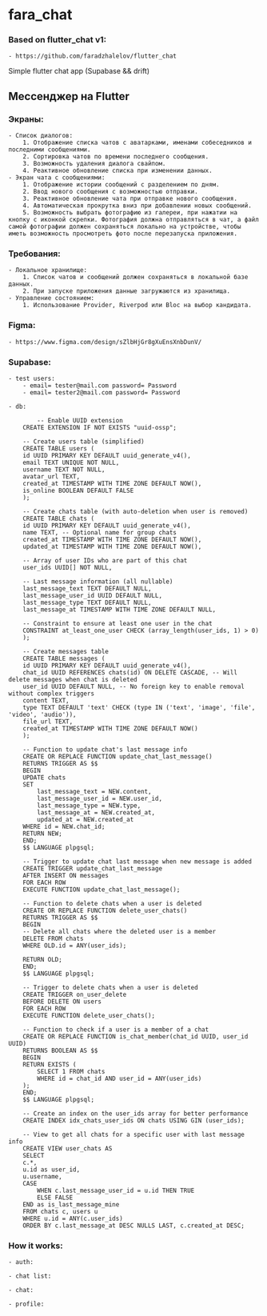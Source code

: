 # fara_chat
### Based on flutter_chat v1:
    - https://github.com/faradzhalelov/flutter_chat

Simple flutter chat app (Supabase && drift)

## Мессенджер на Flutter

### Экраны:
    - Список диалогов:
        1. Отображение списка чатов с аватарками, именами собеседников и последними сообщениями.
        2. Сортировка чатов по времени последнего сообщения.
        3. Возможность удаления диалога свайпом.
        4. Реактивное обновление списка при изменении данных.
    - Экран чата с сообщениями:
        1. Отображение истории сообщений с разделением по дням.
        2. Ввод нового сообщения с возможностью отправки.
        3. Реактивное обновление чата при отправке нового сообщения.
        4. Автоматическая прокрутка вниз при добавлении новых сообщений.
        5. Возможность выбрать фотографию из галереи, при нажатии на кнопку с иконкой скрепки. Фотография должна отправляться в чат, а файл самой фотографии должен сохраняться локально на устройстве, чтобы иметь возможность просмотреть фото после перезапуска приложения. 

### Требования:
    - Локальное хранилище:
        1. Список чатов и сообщений должен сохраняться в локальной базе данных.
        2. При запуске приложения данные загружаются из хранилища.
    - Управление состоянием:
        1. Использование Provider, Riverpod или Bloc на выбор кандидата.

### Figma:
    - https://www.figma.com/design/sZlbHjGr8gXuEnsXnbDunV/

### Supabase:
    - test users: 
        - email= tester@mail.com password= Password
        - email= tester2@mail.com password= Password

    - db:

            -- Enable UUID extension
        CREATE EXTENSION IF NOT EXISTS "uuid-ossp";

        -- Create users table (simplified)
        CREATE TABLE users (
        id UUID PRIMARY KEY DEFAULT uuid_generate_v4(),
        email TEXT UNIQUE NOT NULL,
        username TEXT NOT NULL,
        avatar_url TEXT,
        created_at TIMESTAMP WITH TIME ZONE DEFAULT NOW(),
        is_online BOOLEAN DEFAULT FALSE
        );

        -- Create chats table (with auto-deletion when user is removed)
        CREATE TABLE chats (
        id UUID PRIMARY KEY DEFAULT uuid_generate_v4(),
        name TEXT, -- Optional name for group chats
        created_at TIMESTAMP WITH TIME ZONE DEFAULT NOW(),
        updated_at TIMESTAMP WITH TIME ZONE DEFAULT NOW(),
        
        -- Array of user IDs who are part of this chat
        user_ids UUID[] NOT NULL,
        
        -- Last message information (all nullable)
        last_message_text TEXT DEFAULT NULL,
        last_message_user_id UUID DEFAULT NULL,
        last_message_type TEXT DEFAULT NULL,
        last_message_at TIMESTAMP WITH TIME ZONE DEFAULT NULL,
        
        -- Constraint to ensure at least one user in the chat
        CONSTRAINT at_least_one_user CHECK (array_length(user_ids, 1) > 0)
        );

        -- Create messages table
        CREATE TABLE messages (
        id UUID PRIMARY KEY DEFAULT uuid_generate_v4(),
        chat_id UUID REFERENCES chats(id) ON DELETE CASCADE, -- Will delete messages when chat is deleted
        user_id UUID DEFAULT NULL, -- No foreign key to enable removal without complex triggers
        content TEXT,
        type TEXT DEFAULT 'text' CHECK (type IN ('text', 'image', 'file', 'video', 'audio')),
        file_url TEXT,
        created_at TIMESTAMP WITH TIME ZONE DEFAULT NOW()
        );

        -- Function to update chat's last message info
        CREATE OR REPLACE FUNCTION update_chat_last_message()
        RETURNS TRIGGER AS $$
        BEGIN
        UPDATE chats 
        SET 
            last_message_text = NEW.content,
            last_message_user_id = NEW.user_id,
            last_message_type = NEW.type,
            last_message_at = NEW.created_at,
            updated_at = NEW.created_at
        WHERE id = NEW.chat_id;
        RETURN NEW;
        END;
        $$ LANGUAGE plpgsql;

        -- Trigger to update chat last message when new message is added
        CREATE TRIGGER update_chat_last_message
        AFTER INSERT ON messages
        FOR EACH ROW
        EXECUTE FUNCTION update_chat_last_message();

        -- Function to delete chats when a user is deleted
        CREATE OR REPLACE FUNCTION delete_user_chats() 
        RETURNS TRIGGER AS $$
        BEGIN
        -- Delete all chats where the deleted user is a member
        DELETE FROM chats 
        WHERE OLD.id = ANY(user_ids);
        
        RETURN OLD;
        END;
        $$ LANGUAGE plpgsql;

        -- Trigger to delete chats when a user is deleted
        CREATE TRIGGER on_user_delete
        BEFORE DELETE ON users
        FOR EACH ROW
        EXECUTE FUNCTION delete_user_chats();

        -- Function to check if a user is a member of a chat
        CREATE OR REPLACE FUNCTION is_chat_member(chat_id UUID, user_id UUID) 
        RETURNS BOOLEAN AS $$
        BEGIN
        RETURN EXISTS (
            SELECT 1 FROM chats 
            WHERE id = chat_id AND user_id = ANY(user_ids)
        );
        END;
        $$ LANGUAGE plpgsql;

        -- Create an index on the user_ids array for better performance
        CREATE INDEX idx_chats_user_ids ON chats USING GIN (user_ids);

        -- View to get all chats for a specific user with last message info
        CREATE VIEW user_chats AS
        SELECT 
        c.*,
        u.id as user_id,
        u.username,
        CASE 
            WHEN c.last_message_user_id = u.id THEN TRUE 
            ELSE FALSE 
        END as is_last_message_mine
        FROM chats c, users u
        WHERE u.id = ANY(c.user_ids)
        ORDER BY c.last_message_at DESC NULLS LAST, c.created_at DESC;


### How it works:
    - auth:

    - chat list:

    - chat:

    - profile:


